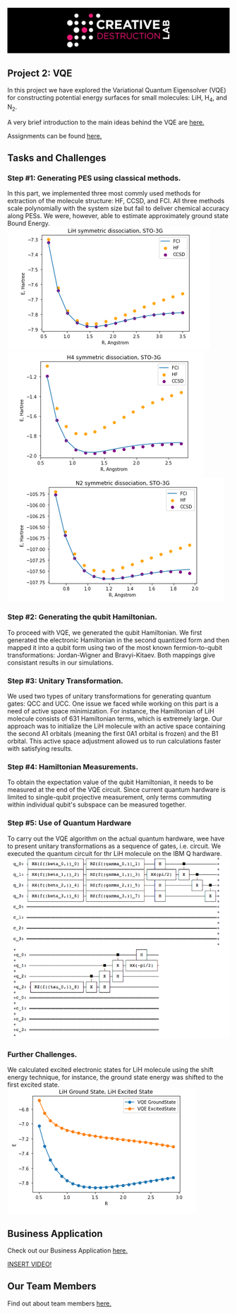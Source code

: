 ![CDL 2020 Cohort Project](../figures/CDL_logo.jpg)

## Project 2: VQE

In this project we have explored the Variational Quantum Eigensolver (VQE) for constructing potential energy surfaces for small molecules: LiH, H<sub>4</sub>, and N<sub>2</sub>.

A very brief introduction to the main ideas behind the VQE are 
[here.](https://github.com/CDL-Quantum/CohortProject_2020/blob/master/CDL_2020_docs.pdf)

Assignments can be found [here.](https://github.com/CDL-Quantum/CohortProject_2020/blob/master/Project_2_VQE_Molecules/Project_2_LandingPage.pdf)

## Tasks and Challenges


### Step #1: Generating PES using classical methods.

In this part, we implemented three most commly used methods for extraction of the molecule structure: HF, CCSD, and FCI. All three methods scale polynomially with the system size  but fail to deliver chemical accuracy along PESs. We were, however, able to estimate approximately ground state Bound Energy.  
![LIH Classica](img/lih_classical.png)
![H4 Classica](img/h4_classical.png)
![N2 Classica](img/n2_classical.png)


### Step #2: Generating the qubit Hamiltonian.

To proceed with VQE, we generated the qubit Hamiltonian. We first generated the electronic Hamiltonian in the second quantized form and then mapped it into a qubit form using two of the most known fermion-to-qubit transformations: Jordan-Wigner and Bravyi-Kitaev. Both mappings give consistant results in our simulations.

### Step #3: Unitary Transformation.

We used two types of unitary transformations for generating quantum gates: QCC and UCC. One issue we faced while working on this part is a need of active space minimization. For instance, the Hamiltonian of LiH molecule consists of 631 Hamiltonian terms, which is extremely large. Our approach was to initialize the LiH molecule with an active space containing the second A1 orbitals (meaning the first 0A1 orbital is frozen) and the B1 orbital. This active space adjustment allowed us to run calculations faster with satisfying results. 

### Step #4: Hamiltonian Measurements.

To obtain the expectation value of the qubit Hamiltonian, it needs to be measured at the end of the VQE circuit. Since current quantum hardware is limited to single-qubit projective measurement, only terms commuting within individual qubit's subspace can be measured together.

### Step #5: Use of Quantum Hardware

To carry out the VQE algorithm on the actual quantum hardware, wee have to present unitary transformations as a sequence of gates, i.e. circuit. We executed the quantum circuit for thr LiH molecule on the IBM Q hardware.
![LiH q circuit](img/circuit.png)


### Further Challenges.

We calculated excited electronic states for LiH molecule using the shift energy technique, for instance, the ground state energy was shifted to the first excited state.
![LiH molecule.](img/lih_excited.png)


## Business Application

Check out our Business Application [here.](https://github.com/Anand270294/CohortProject_2020/blob/master/Project_2_VQE_Molecules/BusinessApplication.md)

[INSERT VIDEO!]()

## Our Team Members

Find out about team members [here.](https://github.com/Anand270294/CohortProject_2020/blob/master/Project_2_VQE_Molecules/Contributions.md)


